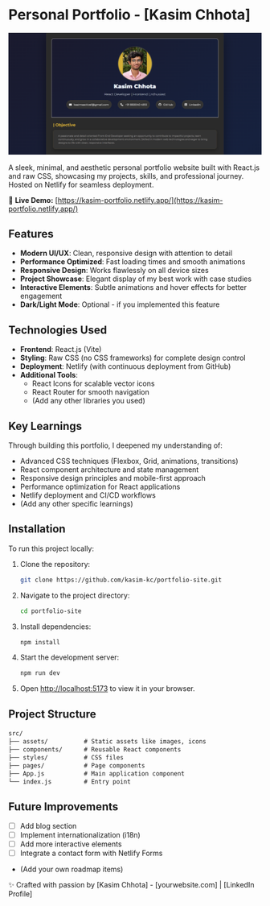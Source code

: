 # Personal Portfolio - [Kasim Chhota]

![Portfolio Screenshot](./src/assets/portfolio-screenshot.png) <!-- Add a screenshot if available -->

A sleek, minimal, and aesthetic personal portfolio website built with React.js and raw CSS, showcasing my projects, skills, and professional journey. Hosted on Netlify for seamless deployment.

🔗 **Live Demo:** [https://kasim-portfolio.netlify.app/](https://kasim-portfolio.netlify.app/) <!-- Replace with your actual Netlify URL -->

## Features

- **Modern UI/UX**: Clean, responsive design with attention to detail
- **Performance Optimized**: Fast loading times and smooth animations
- **Responsive Design**: Works flawlessly on all device sizes
- **Project Showcase**: Elegant display of my best work with case studies
- **Interactive Elements**: Subtle animations and hover effects for better engagement
- **Dark/Light Mode**: Optional - if you implemented this feature

## Technologies Used

- **Frontend**: React.js (Vite)
- **Styling**: Raw CSS (no CSS frameworks) for complete design control
- **Deployment**: Netlify (with continuous deployment from GitHub)
- **Additional Tools**:
  - React Icons for scalable vector icons
  - React Router for smooth navigation
  - (Add any other libraries you used)

## Key Learnings

Through building this portfolio, I deepened my understanding of:

- Advanced CSS techniques (Flexbox, Grid, animations, transitions)
- React component architecture and state management
- Responsive design principles and mobile-first approach
- Performance optimization for React applications
- Netlify deployment and CI/CD workflows
- (Add any other specific learnings)

## Installation

To run this project locally:

1. Clone the repository:
   ```bash
   git clone https://github.com/kasim-kc/portfolio-site.git
   ```
2. Navigate to the project directory:
   ```bash
   cd portfolio-site
   ```
3. Install dependencies:
   ```bash
   npm install
   ```
4. Start the development server:
   ```bash
   npm run dev
   ```
5. Open [http://localhost:5173](http://localhost:5173) to view it in your browser.

## Project Structure

```
src/
├── assets/          # Static assets like images, icons
├── components/      # Reusable React components
├── styles/          # CSS files
├── pages/           # Page components
├── App.js           # Main application component
└── index.js         # Entry point
```

## Future Improvements

- [ ] Add blog section
- [ ] Implement internationalization (i18n)
- [ ] Add more interactive elements
- [ ] Integrate a contact form with Netlify Forms
- (Add your own roadmap items)

✨ Crafted with passion by [Kasim Chhota] - [yourwebsite.com] | [LinkedIn Profile]
